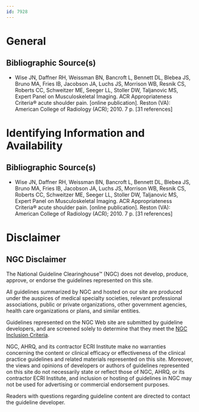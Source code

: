 ```yaml
---
id: 7928
---
```


# General

## Bibliographic Source(s)

- Wise JN, Daffner RH, Weissman BN, Bancroft L, Bennett DL, Blebea JS, Bruno MA, Fries IB, Jacobson JA, Luchs JS, Morrison WB, Resnik CS, Roberts CC, Schweitzer ME, Seeger LL, Stoller DW, Taljanovic MS, Expert Panel on Musculoskeletal Imaging. ACR Appropriateness Criteria® acute shoulder pain. [online publication]. Reston (VA): American College of Radiology (ACR); 2010. 7 p. [31 references]

# Identifying Information and Availability

## Bibliographic Source(s)

- Wise JN, Daffner RH, Weissman BN, Bancroft L, Bennett DL, Blebea JS, Bruno MA, Fries IB, Jacobson JA, Luchs JS, Morrison WB, Resnik CS, Roberts CC, Schweitzer ME, Seeger LL, Stoller DW, Taljanovic MS, Expert Panel on Musculoskeletal Imaging. ACR Appropriateness Criteria® acute shoulder pain. [online publication]. Reston (VA): American College of Radiology (ACR); 2010. 7 p. [31 references]

# Disclaimer

## NGC Disclaimer

The National Guideline Clearinghouse™ (NGC) does not develop, produce, approve, or endorse the guidelines represented on this site.

All guidelines summarized by NGC and hosted on our site are produced under the auspices of medical specialty societies, relevant professional associations, public or private organizations, other government agencies, health care organizations or plans, and similar entities.

Guidelines represented on the NGC Web site are submitted by guideline developers, and are screened solely to determine that they meet the [NGC Inclusion Criteria](/help-and-about/summaries/inclusion-criteria).

NGC, AHRQ, and its contractor ECRI Institute make no warranties concerning the content or clinical efficacy or effectiveness of the clinical practice guidelines and related materials represented on this site. Moreover, the views and opinions of developers or authors of guidelines represented on this site do not necessarily state or reflect those of NGC, AHRQ, or its contractor ECRI Institute, and inclusion or hosting of guidelines in NGC may not be used for advertising or commercial endorsement purposes.

Readers with questions regarding guideline content are directed to contact the guideline developer.

